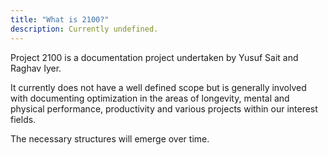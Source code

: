 ```yaml
---
title: "What is 2100?"
description: Currently undefined.
---
```


Project 2100 is a documentation project undertaken by Yusuf Sait and Raghav Iyer.

It currently does not have a well defined scope but is generally involved with documenting optimization in the areas of longevity, mental and physical performance, productivity and various projects within our interest fields.

The necessary structures will emerge over time.